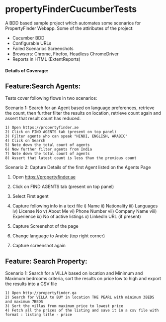 # propertyFinderCucumberTests
A BDD based sample project which automates some scenarios for PropertyFinder Webapp. Some of the attiributes of the project: 

- Cucumber BDD
- Configurable URLs
- Failed Scenarios Screenshots
- Browsers: Chrome, Firefox, Headless ChromeDriver
- Reports in HTML (ExtentReports)

#### Details of Coverage:
## Feature:Search Agents: 

Tests cover following flows in two scenarios:

Scenario 1: Search for an Agent based on language preferences,
  retrieve the count, then further filter the results
  on location, retrieve count again and assert that
  result count has reduced.
  
    1) Open https://propertyfinder.ae
    2) Click on FIND AGENTS tab (present on top panel) 
    3) Filter agents who can speak "HINDI, ENGLISH, ARABIC"
    4) Click on Search
    5) Note down the total count of agents
    6) Now further filter agents from India
    7) Note down the total count of agents
    8) Assert that latest count is less than the previous count

 
Scenario 2: Capture Details of the first Agent listed on the Agents Page

1) Open https://propertyfinder.ae
2) Click on FIND AGENTS tab (present on top panel) 
3) Select First agent
4) Capture following info in a text file
    i) Name
    ii) Nationality
    iii) Languages
    iv) License No
    v) About Me
    vi) Phone Number
    vii) Company Name
    viii) Experience
    ix) No of active listings
    x) LinkedIn URL (if present)

5) Capture Screenshot of the page
6) Change language to Arabic (top right corner)
7) Capture screenshot again
 

## Feature: Search Property:

  Scenario 1: Search for a VILLA based on location and Minimum and Maximum bedrooms criteria, sort
  the results on price low to high and export the results into a CSV file

    1) Open http://propertyfinder.qa
    2) Search for VILLA to BUY in location THE PEARL with minimum 3BEDS and maximum 7BEDS
    3) Sort the villas from maximum price to lowest price
    4) Fetch all the prices of the listing and save it in a csv file with format : listing title - price

